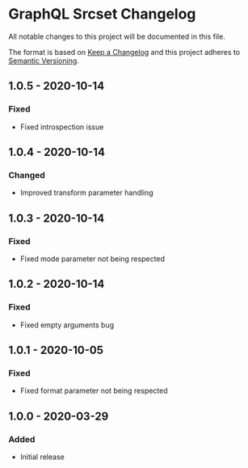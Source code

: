# GraphQL Srcset Changelog

All notable changes to this project will be documented in this file.

The format is based on [Keep a Changelog](http://keepachangelog.com/) and this project adheres to [Semantic Versioning](http://semver.org/).

## 1.0.5 - 2020-10-14
### Fixed
- Fixed introspection issue

## 1.0.4 - 2020-10-14
### Changed
- Improved transform parameter handling

## 1.0.3 - 2020-10-14
### Fixed
- Fixed mode parameter not being respected

## 1.0.2 - 2020-10-14
### Fixed
- Fixed empty arguments bug

## 1.0.1 - 2020-10-05
### Fixed
- Fixed format parameter not being respected

## 1.0.0 - 2020-03-29
### Added
- Initial release
